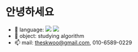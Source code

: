 # 안녕하세요

- 🔭 language: <img src="https://img.shields.io/badge/-00599C?style=flat-square&logo=cplusplus&logoColor=white"/>
  <img src="https://img.shields.io/badge/Java-007396?style=flat-square&logo=openjdk&logoColor=white"/>
- 🌱 object: studying algorithm
- 📫 mail: theskwoo@gmail.com, 010-6589-0229
<!-- 왼쪽에 solved.ac / BOJ 프로필 카드(잔디와 문제풀이 스탯 보이는 카드) -->
<!--[![BOJ Profile](https://boj.profilecard.kr/info?username=rkdtjddn)](https://solved.ac/profile/rkdtjddn)-->
<!-- 그래프(잔디)-->
<!--<img src="https://mazandi.herokuapp.com/api?handle=rkdtjddn&theme=warm"/>-->
